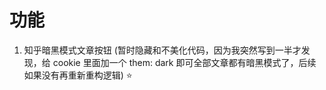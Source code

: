 # 功能
1. 知乎暗黑模式文章按钮 (暂时隐藏和不美化代码，因为我突然写到一半才发现，给 cookie 里面加一个 them: dark 即可全部文章都有暗黑模式了，后续如果没有再重新重构逻辑) ⭐️